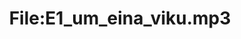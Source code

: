 ---
title: File:E1_um_eina_viku.mp3
recording of: um eina viku
reading speed: slow
speaker: E
license: CC0
---
